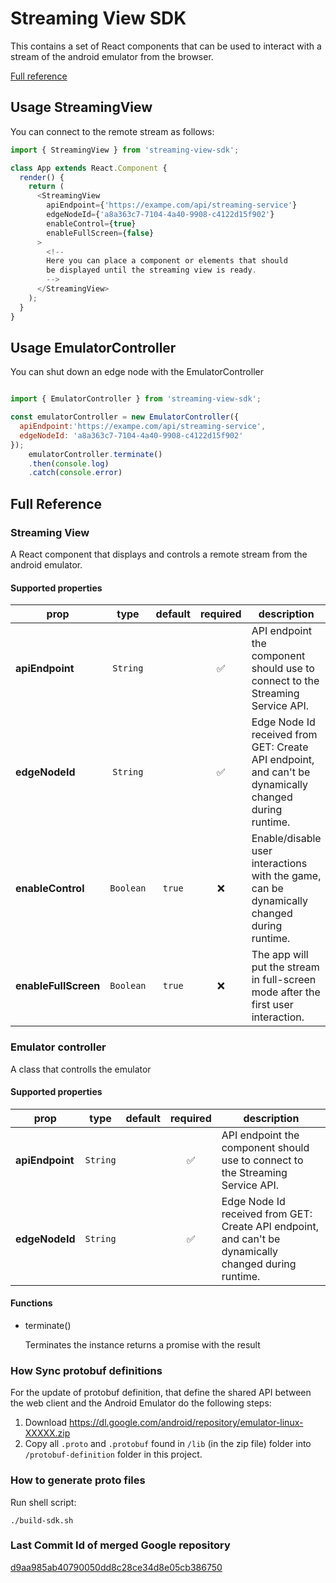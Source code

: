 # Streaming View SDK

This contains a set of React components that can be used to interact with a stream of the android emulator from the browser.

[Full reference](#full-reference)

## Usage StreamingView

You can connect to the remote stream as follows:

```js
import { StreamingView } from 'streaming-view-sdk';

class App extends React.Component {
  render() {
    return (
      <StreamingView
        apiEndpoint={'https://exampe.com/api/streaming-service'}
        edgeNodeId={'a8a363c7-7104-4a40-9908-c4122d15f902'}
        enableControl={true}
        enableFullScreen={false}
      >
        <!--
        Here you can place a component or elements that should
        be displayed until the streaming view is ready.
        -->
      </StreamingView>
    );
  }
}
```

## Usage EmulatorController

You can shut down an edge node with the EmulatorController

```js

import { EmulatorController } from 'streaming-view-sdk';

const emulatorController = new EmulatorController({
  apiEndpoint:'https://exampe.com/api/streaming-service',
  edgeNodeId: 'a8a363c7-7104-4a40-9908-c4122d15f902'
});
    emulatorController.terminate()
    .then(console.log)
    .catch(console.error)

```

## Full Reference

### Streaming View

A React component that displays and controls a remote stream from the android emulator.

#### Supported properties

| prop                 |   type    | default |      required      | description                                                                                           |
| -------------------- | :-------: | :-----: | :----------------: | ----------------------------------------------------------------------------------------------------- |
| **apiEndpoint**      | `String`  |         | :white_check_mark: | API endpoint the component should use to connect to the Streaming Service API.                        |
| **edgeNodeId**       | `String`  |         | :white_check_mark: | Edge Node Id received from GET: Create API endpoint, and can't be dynamically changed during runtime. |
| **enableControl**    | `Boolean` | `true`  |        :x:         | Enable/disable user interactions with the game, can be dynamically changed during runtime.            |
| **enableFullScreen** | `Boolean` | `true`  |        :x:         | The app will put the stream in full-screen mode after the first user interaction.                     |


### Emulator controller

A class that controlls the emulator

#### Supported properties

| prop                 |   type    | default |      required      | description                                                                                           |
| -------------------- | :-------: | :-----: | :----------------: | ----------------------------------------------------------------------------------------------------- |
| **apiEndpoint**      | `String`  |         | :white_check_mark: | API endpoint the component should use to connect to the Streaming Service API.                        |
| **edgeNodeId**       | `String`  |         | :white_check_mark: | Edge Node Id received from GET: Create API endpoint, and can't be dynamically changed during runtime. |


#### Functions

-  terminate()
    
    Terminates the  instance returns a promise with the result
    

### How Sync protobuf definitions

For the update of protobuf definition, that define the shared API
between the web client and the Android Emulator do the following steps:

1. Download https://dl.google.com/android/repository/emulator-linux-XXXXX.zip
2. Copy all `.proto` and `.protobuf` found in `/lib` (in the zip file) folder into `/protobuf-definition` folder in this project.

### How to generate proto files

Run shell script:

```
./build-sdk.sh
```

### Last Commit Id of merged Google repository

[d9aa985ab40790050dd8c28ce34d8e05cb386750](https://github.com/google/android-emulator-webrtc/commit/d9aa985ab40790050dd8c28ce34d8e05cb386750)

